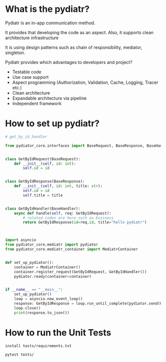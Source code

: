 
# What is the pydiatr?
Pydiatr is an in-app communication method. 

It provides that developing the code as an aspect. Also, it supports clean architecture infrastructure

It is using design patterns such as chain of responsibility, mediator, singleton.

Pydiatr provides which advantages to developers and project?
* Testable code
* Use case support
* Aspect programming (Authorization, Validation, Cache, Logging, Tracer etc.)
* Clean architecture
* Expandable architecture via pipeline
* Independent framework



# How to set up pydiatr?

```python
# get_by_id_handler

from pydiator_core.interfaces import BaseRequest, BaseResponse, BaseHandler


class GetByIdRequest(BaseRequest):
    def __init__(self, id: int):
        self.id = id


class GetByIdResponse(BaseResponse):
    def __init__(self, id: int, title: str):
        self.id = id
        self.title = title


class GetByIdHandler(BaseHandler):
    async def handle(self, req: GetByIdRequest):
        # related codes are here such as business
        return GetByIdResponse(id=req.id, title="hello pydiatr")



import asyncio
from pydiator_core.mediatr import pydiator
from pydiator_core.mediatr_container import MediatrContainer


def set_up_pydiator():
    container = MediatrContainer()
    container.register_request(GetByIdRequest, GetByIdHandler())
    pydiator.ready(container=container)


if __name__ == "__main__":
    set_up_pydiator()
    loop = asyncio.new_event_loop()
    response: GetByIdResponse = loop.run_until_complete(pydiator.send(GetByIdRequest(id=1)))
    loop.close()
    print(response.to_json())


```

# How to run the Unit Tests
`install tests/requirements.txt`

`pytest tests/`

